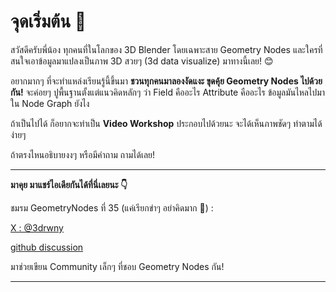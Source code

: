 # จุดเริ่มต้น 🌱

สวัสดีครับพี่น้อง ทุกคนที่ในโลกของ 3D Blender โดยเฉพาะสาย Geometry Nodes และใครที่สนใจเอาข้อมูลมาแปลงเป็นภาพ 3D สวยๆ (3d data visualize) มาทางนี้เลย! 😊

อยากมากๆ ที่จะทำแหล่งเรียนรู้นี้ขึ้นมา **ชวนทุกคนมาลองงัดแงะ ขุดคุ้ย Geometry Nodes ไปด้วยกัน!** จะค่อยๆ ปูพื้นฐานตั้งแต่แนวคิดหลักๆ ว่า Field คืออะไร Attribute คืออะไร ข้อมูลมันไหลไปมาใน Node Graph ยังไง

ถ้าเป็นไปได้ ก็อยากจะทำเป็น **Video Workshop** ประกอบไปด้วยนะ จะได้เห็นภาพชัดๆ ทำตามได้ง่ายๆ

ถ้าตรงไหนอธิบายงงๆ หรือมีคำถาม ถามได้เลย!

---

**มาคุย มาแชร์ไอเดียกันได้ที่นี่เลยนะ 👇**

ชมรม GeometryNodes ที่ 35 (แค่เรียกขำๆ อย่าคิดมาก 🤣) : 

<a href="https://x.com/3drwny" target="_blank">X : @3drwny</a> 

<a href="https://github.com/rwny/blender-classroom/discussions" target="_blank">github discussion</a>

มาช่วยเขียน Community เล็กๆ ที่ชอบ Geometry Nodes กัน!

---